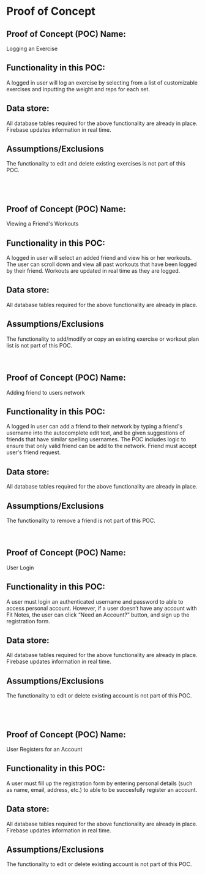 # Proof of Concept

## Proof of Concept (POC) Name:
Logging an Exercise

## Functionality in this POC:
A logged in user will log an exercise by selecting from a list of customizable exercises and inputting the weight and reps for each set.

## Data store:
All database tables required for the above functionality are already in place. Firebase updates information in real time.

## Assumptions/Exclusions
The functionality to edit and delete existing exercises is not part of this POC.  
<br> 
<br> 
<br>
## Proof of Concept (POC) Name:
Viewing a Friend's Workouts
     
## Functionality in this POC:
A logged in user will select an added friend and view his or her workouts. The user can scroll down and view all past workouts that have been logged by their friend. Workouts are updated in real time as they are logged.
    
## Data store:
All database tables required for the above functionality are already in place. 
     
## Assumptions/Exclusions
The functionality to add/modify or copy an existing exercise or workout plan list is not part of this POC.
<br> 
<br> 
<br>
## Proof of Concept (POC) Name:
Adding friend to users network

## Functionality in this POC:
A logged in user can add a friend to their network by typing  a friend's username into the autocomplete edit text, and be given suggestions of friends that have similar spelling usernames. The POC includes logic to ensure that only valid friend can be add to the network. Friend must accept user's friend request.

## Data store:
All database tables required for the above functionality are already in place.

## Assumptions/Exclusions
The functionality to remove a friend is not part of this POC.
<br> 
<br> 
<br>
## Proof of Concept (POC) Name:   
User Login   
   
## Functionality in this POC:
A user must login an authenticated username and password to able to access personal account. However, if a user doesn’t have any account with Fit Notes, the user can click “Need an Account?” button, and sign up the registration form. 

## Data store:    
All database tables required for the above functionality are already in place. Firebase updates information in real time.

## Assumptions/Exclusions        
The functionality to edit or delete existing account is not part of this POC.    
<br> 
<br> 
<br>
## Proof of Concept (POC) Name:   
User Registers for an Account   
   
## Functionality in this POC:
A user must fill up the registration form by entering personal details (such as name, email, address, etc.) to able to be succesfully register an account.

## Data store:    
All database tables required for the above functionality are already in place. Firebase updates information in real time.
   
## Assumptions/Exclusions        
The functionality to edit or delete existing account is not part of this POC.    

